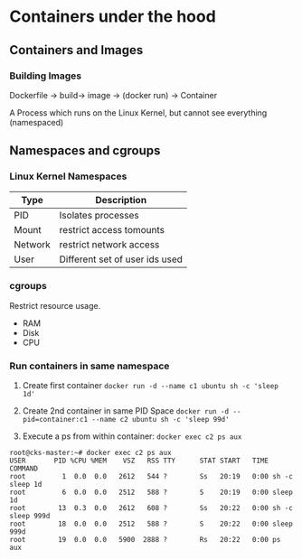 # Containers under the hood

## Containers and Images

### Building Images

Dockerfile -> build-> image -> (docker run) -> Container  

A Process which runs on the Linux Kernel, but cannot see everything (namespaced) 


## Namespaces and cgroups

### Linux Kernel Namespaces

Type | Description
--- | ---
PID | Isolates processes
Mount | restrict access tomounts
Network | restrict network access
User | Different set of user ids used

### cgroups

Restrict resource usage.  
* RAM
* Disk
* CPU

### Run containers in same namespace

1. Create first container
`docker run -d --name c1 ubuntu sh -c 'sleep 1d'`

1. Create 2nd container in same PID Space `docker run -d --pid=container:c1 --name c2 ubuntu sh -c 'sleep 99d'`

1. Execute a ps from within container: `docker exec c2 ps aux`
```
root@cks-master:~# docker exec c2 ps aux
USER       PID %CPU %MEM    VSZ   RSS TTY      STAT START   TIME COMMAND
root         1  0.0  0.0   2612   544 ?        Ss   20:19   0:00 sh -c sleep 1d
root         6  0.0  0.0   2512   588 ?        S    20:19   0:00 sleep 1d
root        13  0.3  0.0   2612   608 ?        Ss   20:22   0:00 sh -c sleep 999d
root        18  0.0  0.0   2512   588 ?        S    20:22   0:00 sleep 999d
root        19  0.0  0.0   5900  2888 ?        Rs   20:22   0:00 ps aux
```


